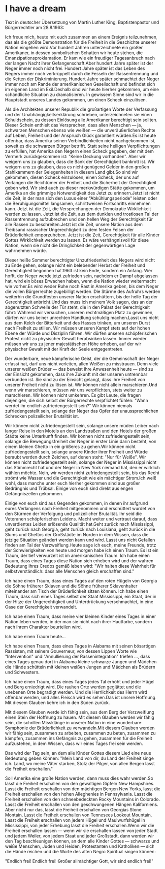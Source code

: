 # I have a dream
Text in deutscher Übersetzung
von Martin Luther King, 
Baptistenpastor und Bürgerrechtler am 28.8.1963:

Ich freue mich, heute mit euch zusammen an einem Ereignis teilzunehmen, das als die größte Demonstration für die Freiheit in die Geschichte unserer Nation eingehen wird.Vor hundert Jahren unterzeichnete ein großer Amerikaner, in dessen symbolischen Schatten wir heute stehen, die Emanzipationsproklamation. Er kam wie ein freudiger Tagesanbruch nach der langen Nacht ihrer Gefangenschaft.Aber hundert Jahre später ist der Neger immer noch nicht frei. Hundert Jahre später ist das Leben des Negers immer noch verkrüppelt durch die Fesseln der Rassentrennung und die Ketten der Diskriminierung. Hundert Jahre später schmachtet der Neger immer noch am Rande der amerikanischen Gesellschaft und befindet sich im eigenen Land im Exil.Deshalb sind wir heute hierher gekommen, um eine schändliche Situation zu dramatisieren. In gewissem Sinne sind wir in die Hauptstadt unseres Landes gekommen, um einen Scheck einzulösen. 

Als die Architekten unserer Republik die großartigen Worte der Verfassung und der Unabhängigkeitserklärung schrieben, unterzeichneten sie einen Schuldschein, zu dessen Einlösung alle Amerikaner berechtigt sein sollten. Dieser Schein enthielt das Versprechen, dass allen Menschen — ja, schwarzen Menschen ebenso wie weißen — die unveräußerlichen Rechte auf Leben, Freiheit und der Anspruch Glück garantiert würden.Es ist heute offenbar, dass Amerika seinen Verbindlichkeiten nicht nachgekommen ist, soweit es die schwarzen Bürger betrifft. Statt seine heiligen Verpflichtungen zu erfüllen, hat Amerika den Negern einen Scheck gegeben, der mit dem Vermerk zurückgekommen ist: "Keine Deckung vorhanden". Aber wir weigern uns zu glauben, dass die Bank der Gerechtigkeit bankrott ist. Wir weigern uns zu glauben, dass es nicht genügend Gelder in den großen Stahlkammern der Gelegenheiten in diesem Land gibt.So sind wir gekommen, diesen Scheck einzulösen, einen Scheck, der uns auf Verlangen die Reichtümer der Freiheit und die Sicherheit der Gerechtigkeit geben wird. Wir sind auch zu dieser merkwürdigen Stätte gekommen, um Amerika an die grimmige Notwendigkeit des Jetzt zu erinnern.Jetzt ist nicht die Zeit, in der man sich den Luxus einer "Abkühlungsperiode" leisten oder die Beruhigungsmittel langsamen, schrittweisen Fortschritts einnehmen kann. Jetzt ist die Zeit, die Versprechungen der Demokratie Wirklichkeit werden zu lassen. Jetzt ist die Zeit, aus dem dunklen und trostlosen Tal der Rassentrennung aufzubrechen und den hellen Weg der Gerechtigkeit für alle Rassen zu beschreiten.Jetzt ist die Zeit, unsere Nation aus dem Treibsand rassischer Ungerechtigkeit zu dem festen Felsen der Brüderlichkeit emporzuheben. Jetzt ist die Zeit, Gerechtigkeit für alle Kinder Gottes Wirklichkeit werden zu lassen. Es wäre verhängnisvoll für diese Nation, wenn sie nicht die Dringlichkeit der gegenwärtigen Lage wahrnehmen würde. 

Dieser heiße Sommer berechtigter Unzufriedenheit des Negers wird nicht zu Ende gehen, solange nicht ein belebender Herbst der Freiheit und Gerechtigkeit begonnen hat.1963 ist kein Ende, sondern ein Anfang. Wer hofft, der Neger werde jetzt zufrieden sein, nachdem er Dampf abgelassen hat, wird ein böses Erwachen haben, wenn die Nation wieder weitermacht wie vorher.Es wird weder Ruhe noch Rast in Amerika geben, bis dem Neger die vollen Bürgerrechte zugebilligt werden. Die Stürme des Aufruhrs werden weiterhin die Grundfesten unserer Nation erschüttern, bis der helle Tag der Gerechtigkeit anbricht.Und das muss ich meinem Volk sagen, das an der abgenutzten Schwelle der Tür steht, die in den Palast der Gerechtigkeit führt: Während wir versuchen, unseren rechtmäßigen Platz zu gewinnen, dürfen wir uns keiner unrechten Handlung schuldig machen.Lasst uns nicht aus dem Kelch der Bitterkeit und des Hasses trinken, um unseren Durst nach Freiheit zu stillen. Wir müssen unseren Kampf stets auf der hohen Ebene der Würde und Disziplin führen. Wir dürfen unseren schöpferischen Protest nicht zu physischer Gewalt herabsinken lassen. Immer wieder müssen wir uns zu jener majestätischen Höhe erheben, auf der wir physischer Gewalt mit der Kraft der Seele entgegentreten.

Der wunderbare, neue kämpferische Geist, der die Gemeinschaft der Neger erfasst hat, darf uns nicht verleiten, allen Weißen zu misstrauen. Denn viele unserer weißen Brüder — das beweist ihre Anwesenheit heute — sind zu der Einsicht gekommen, dass ihre Zukunft mit der unseren untrennbar verbunden ist. Sie sind zu der Einsicht gelangt, dass ihre Freiheit von unserer Freiheit nicht zu lösen ist. Wir können nicht allein marschieren.Und wenn wir marschieren, müssen wir uns verpflichten, stets weiter zu marschieren. Wir können nicht umkehren. Es gibt Leute, die fragen diejenigen, die sich selbst der Bürgerrechte verpflichtet fühlen: "Wann werdet ihr endlich zufriedengestellt sein?" Wir können niemals zufriedengestellt sein, solange der Neger das Opfer der unaussprechlichen Schrecken polizeilicher Brutalität ist.

Wir können nicht zufriedengestellt sein, solange unsere müden Leiber nach langer Reise in den Motels an den Landstraßen und den Hotels der großen Städte keine Unterkunft finden. Wir können nicht zufriedengestellt sein, solange die Bewegungsfreiheit der Neger in erster Linie darin besteht, von einem kleinen Ghetto in ein größeres zu gehen.Wir können nicht zufriedengestellt sein, solange unsere Kinder ihrer Freiheit und Würde beraubt werden durch Zeichen, auf denen steht: "Nur für Weiße". Wir können nicht zufriedengestellt sein, solange der Neger in Mississippi nicht das Stimmrecht hat und der Neger in New York niemand hat, den er wirklich wählen möchte. Nein, wir werden nicht zufriedengestellt sein, bis das Recht strömt wie Wasser und die Gerechtigkeit wie ein mächtiger Strom.Ich weiß wohl, dass manche unter euch hierher gekommen sind aus großer Bedrängnis und Trübsal. Einige von euch sind direkt aus engen Gefängniszellen gekommen. 

Einige von euch sind aus Gegenden gekommen, in denen ihr aufgrund eures Verlangens nach Freiheit mitgenommen und erschüttert wurdet von den Stürmen der Verfolgung und polizeilicher Brutalität. Ihr seid die Veteranen schöpferischen Leidens. Macht weiter und vertraut darauf, dass unverdientes Leiden erlösende Qualität hat.Geht zurück nach Mississippi, geht zurück nach Georgia, geht zurück nach Louisiana, geht zurück in die Slums und Ghettos der Großstädte im Norden in dem Wissen, dass die jetzige Situation geändert werden kann und wird. Lasst uns nicht Gefallen finden am Tal der Verzweiflung.Heute sage ich euch, meine Freunde, trotz der Schwierigkeiten von heute und morgen habe ich einen Traum. Es ist ein Traum, der tief verwurzelt ist im amerikanischen Traum. Ich habe einen Traum, dass eines Tages diese Nation sich erheben wird und der wahren Bedeutung ihres Credos gemäß leben wird: "Wir halten diese Wahrheit für selbstverständlich: dass alle Menschen gleich erschaffen sind."

Ich habe einen Traum, dass eines Tages auf den roten Hügeln von Georgia die Söhne früherer Sklaven und die Söhne früherer Sklavenhalter miteinander am Tisch der Brüderlichkeit sitzen können.
Ich habe einen Traum, dass sich eines Tages selbst der Staat Mississippi, ein Staat, der in der Hitze der Ungerechtigkeit und Unterdrückung verschmachtet, in eine Oase der Gerechtigkeit verwandelt.

Ich habe einen Traum, dass meine vier kleinen Kinder eines Tages in einer Nation leben werden, in der man sie nicht nach ihrer Hautfarbe, sondern nach ihrem Charakter beurteilen wird.

Ich habe einen Traum heute...

Ich habe einen Traum, dass eines Tages in Alabama mit seinen bösartigen Rassisten, mit seinem Gouverneur, von dessen Lippen Worte wie "Intervention" und "Annullierung der Rassenintegration" triefen ..., dass eines Tages genau dort in Alabama kleine schwarze Jungen und Mädchen die Hände schütteln mit kleinen weißen Jungen und Mädchen als Brüdern und Schwestern.

Ich habe einen Traum, dass eines Tages jedes Tal erhöht und jeder Hügel und Berg erniedrigt wird. Die rauhen Orte werden geglättet und die unebenen Orte begradigt werden. Und die Herrlichkeit des Herrn wird offenbar werden, und alles Fleisch wird es sehen.Das ist unsere Hoffnung. Mit diesem Glauben kehre ich in den Süden zurück.

Mit diesem Glauben werde ich fähig sein, aus dem Berg der Verzweiflung einen Stein der Hoffnung zu hauen. Mit diesem Glauben werden wir fähig sein, die schrillen Missklänge in unserer Nation in eine wunderbare Symphonie der Brüderlichkeit zu verwandeln.Mit diesem Glauben werden wir fähig sein, zusammen zu arbeiten, zusammen zu beten, zusammen zu kämpfen, zusammen ins Gefängnis zu gehen, zusammen für die Freiheit aufzustehen, in dem Wissen, dass wir eines Tages frei sein werden.

Das wird der Tag sein, an dem alle Kinder Gottes diesem Lied eine neue Bedeutung geben können: "Mein Land von dir, du Land der Freiheit singe ich. Land, wo meine Väter starben, Stolz der Pilger, von allen Bergen lasst die Freiheit erschallen."

Soll Amerika eine große Nation werden, dann muss dies wahr werden.So lasst die Freiheit erschallen von den gewaltigen Gipfeln New Hampshires. Lasst die Freiheit erschallen von den mächtigen Bergen New Yorks, lasst die Freiheit erschallen von den hohen Alleghenies in Pennsylvania. Lasst die Freiheit erschallen von den schneebedeckten Rocky Mountains in Colorado. Lasst die Freiheit erschallen von den geschwungenen Hängen Kaliforniens. Aber nicht nur das, lasst die Freiheit erschallen von Georgias Stone Montain. Lasst die Freiheit erschallen von Tennesees Lookout Mountain. Lasst die Freiheit erschallen von jedem Hügel und Maulwurfshügel in Mississippi, von jeder Erhebung lasst die Freiheit erschallen.Wenn wir die Freiheit erschallen lassen — wenn wir sie erschallen lassen von jeder Stadt und jedem Weiler, von jedem Staat und jeder Großstadt, dann werden wir den Tag beschleunigen können, an dem alle Kinder Gottes — schwarze und weiße Menschen, Juden und Heiden, Protestanten und Katholiken — sich die Hände reichen und die Worte des alten Negro Spiritual singen können:

"Endlich frei! Endlich frei! Großer allmächtiger Gott, wir sind endlich frei!"